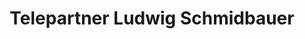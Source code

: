 ---
title: "Telepartner Ludwig Schmidbauer"
url: /roding/telepartner-ludwig-schmidbauer/
shop: Elektronik
---